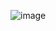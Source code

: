 ![image](https://user-images.githubusercontent.com/80209205/120107602-3eed6d00-c194-11eb-9466-fe3fcdf4d39f.png)
